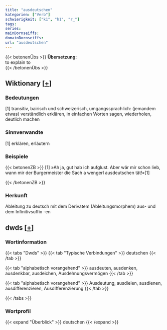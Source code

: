 ```yaml
---
title: "ausdeutschen"
kategorien: ["Verb"]
schwierigkeit: ["k1", "h1", "r_"]
tags:
series:
mainDornseiffs:
domainDornseiffs:
url: "ausdeutschen"
---
```


{{< betonenÜbs >}}
**Übersetzung:**  
to explain to  
{{< /betonenÜbs >}}

## Wiktionary [[+](https://de.wiktionary.org/wiki/ausdeutschen)]

### Bedeutungen
[1] transitiv, bairisch und schweizerisch, umgangssprachlich: (jemandem etwas) verständlich erklären, in einfachen Worten sagen, wiederholen, deutlich machen  

### Sinnverwandte
[1] erklären, erläutern  

### Beispiele
{{< betonenZB >}}
[1] »Ah ja, gut hab ich aufglust. Aber wär mir schon lieb, wann mir der Burgermeister die Sach a wengerl ausdeutschen tät!«[1]  

{{< /betonenZB >}}
### Herkunft
Ableitung zu deutsch mit dem Derivatem (Ableitungsmorphem) aus- und dem Infinitivsuffix -en  



## dwds [[+](https://www.dwds.de/wb/ausdeutschen)]

### Wortinformation
{{< tabs "Dwds" >}}
{{< tab "Typische Verbindungen" >}}
deutschen
{{< /tab >}}

{{< tab "alphabetisch vorangehend" >}}
ausdeuten, ausdenken, ausdenkbar, ausdeichen, Ausdehnungsvermögen
{{< /tab >}}

{{< tab "alphabetisch vorangehend" >}}
Ausdeutung, ausdielen, ausdienen, ausdifferenzieren, Ausdifferenzierung
{{< /tab >}}

{{< /tabs >}}

### Wortprofil
{{< expand "Überblick" >}} deutschen {{< /expand >}}

